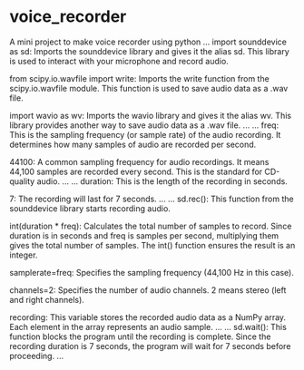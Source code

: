 # voice_recorder
A mini project to make voice recorder using python
...
import sounddevice as sd: Imports the sounddevice library and gives it the alias sd. This library is used to interact with your microphone and record audio.

from scipy.io.wavfile import write: Imports the write function from the scipy.io.wavfile module. This function is used to save audio data as a .wav file.

import wavio as wv: Imports the wavio library and gives it the alias wv. This library provides another way to save audio data as a .wav file.
...
...
freq: This is the sampling frequency (or sample rate) of the audio recording. It determines how many samples of audio are recorded per second.

44100: A common sampling frequency for audio recordings. It means 44,100 samples are recorded every second. This is the standard for CD-quality audio.
...
...
duration: This is the length of the recording in seconds.

7: The recording will last for 7 seconds.
...
...
sd.rec(): This function from the sounddevice library starts recording audio.

int(duration * freq): Calculates the total number of samples to record. Since duration is in seconds and freq is samples per second, multiplying them gives the total number of samples. The int() function ensures the result is an integer.

samplerate=freq: Specifies the sampling frequency (44,100 Hz in this case).

channels=2: Specifies the number of audio channels. 2 means stereo (left and right channels).

recording: This variable stores the recorded audio data as a NumPy array. Each element in the array represents an audio sample.
...
...
sd.wait(): This function blocks the program until the recording is complete. Since the recording duration is 7 seconds, the program will wait for 7 seconds before proceeding.
...